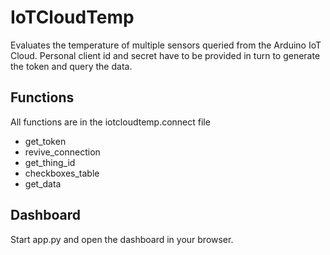 # IoTCloudTemp
Evaluates the temperature of multiple sensors queried from the Arduino IoT Cloud.
Personal client id and secret have to be provided in turn to generate the token and query the data.
## Functions
All functions are in the iotcloudtemp.connect file 
- get_token
- revive_connection
- get_thing_id
- checkboxes_table
- get_data
## Dashboard
Start app.py and open the dashboard in your browser.

